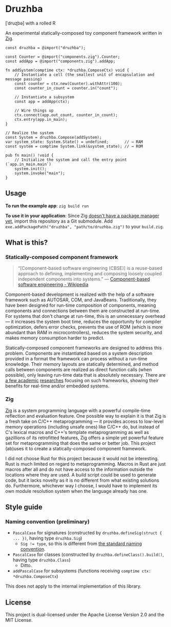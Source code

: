# Druzhba

[ˈdruʐbə] with a rolled R

An experimental statically-composed toy component framework written in [Zig].

[Zig]: https://github.com/ziglang/zig

```zig
const druzhba = @import("druzhba");

const Counter = @import("components.zig").Counter;
const addApp = @import("components.zig").addApp;

fn addSystem(comptime ctx: *druzhba.ComposeCtx) void {
    // Instantiate a cell (the smallest unit of encapsulation and message passing)
    const counter = ctx.new(Counter).withAttr(100);
    const counter_in_count = counter.in("count");

    // Instantiate a subsystem
    const app = addApp(ctx);

    // Wire things up
    ctx.connect(app.out_count, counter_in_count);
    ctx.entry(app.in_main);
}

// Realize the system
const System = druzhba.Compose(addSystem);
var system_state: System.State() = undefined;       // → RAM
const system = comptime System.link(&system_state); // → ROM

pub fn main() !void {
    // Initialize the system and call the entry point (`app.in_main.main`)
    system.init();
    system.invoke("main");
}
```

## Usage

**To run the example app**: `zig build run`

**To use it in your application**: Since Zig [doesn't have a package manager yet], import this repository as a Git submodule. Add `exe.addPackagePath("druzhba", "path/to/druzhba.zig")` to your `build.zig`.

[doesn't have a package manager yet]: https://github.com/ziglang/zig/issues/943

## What is this?

### Statically-composed component framework

> “[Component-based software engineering (CBSE)] is a reuse-based approach to defining, implementing and composing loosely coupled independent components into systems.” — [Component-based software engineering - Wikipedia](https://en.wikipedia.org/wiki/Component-based_software_engineering)

Component-based development is realized with the help of a software framework such as AUTOSAR, COM, and JavaBeans. Traditionally, they have been designed for run-time composition of components, meaning components and connections between them are constructed at run-time. For systems that don't change at run-time, this is an unnecessary overhead — it increases the system boot time, reduces the opportunity for compiler optimization, defers error checks, prevents the use of ROM (which is more abundant than RAM in microcontrollers), reduces the system security, and makes memory consumption harder to predict.

Statically-composed component frameworks are designed to address this problem. Components are instantiated based on a system description provided in a format the framework can process without a run-time knowledge. Their memory layouts are statically determined, and method calls between components are realized as direct function calls (when possible), only leaving run-time data that is absolutely necessary. There are [a few academic] [researches] focusing on such frameworks, showing their benefits for real-time and/or embedded systems.

[a few academic]: https://www.researchgate.net/publication/4141028_Static_composition_of_service-based_real-time_applications
[researches]: https://ieeexplore.ieee.org/abstract/document/4208825/

### Zig

[Zig] is a system programming language with a powerful compile-time reflection and evaluation feature. One possible way to explain it is that Zig is a fresh take on C/C++ metaprogramming — it provides access to low-level memory operations (including unsafe ones) like C/C++ do, but instead of C's lexical macros and C++'s template metaprogramming as well as gazillions of its retrofitted features, Zig offers a simple yet powerful feature set for metaprogramming that does the same or better job. This project (ab)uses it to create a statically-composed component framework.

[Zig]: https://ziglang.org

I did not choose Rust for this project because it would not be interesting. Rust is much limited on regard to metaprogramming. Macros in Rust are just macros after all and do not have access to the information outside the locations where they are used. A build script could be used to generate code, but it lacks novelty as it is no different from what existing solutions do. Furthermore, whichever way I choose, I would have to implement its own module resolution system when the language already has one.

## Style guide

### Naming convention (preliminary)

- `PascalCase` for signatures (constructed by `druzhba.defineSig(struct { ... })`, having type `druzhba.Sig`)
    - `Sig != type`, so this is different from [the standard naming convention](https://ziglang.org/documentation/master/).
- `PascalCase` for classes (constructed by `druzhba.defineClass().build()`, having type `druzhba.Class`)
    - Ditto.
- `addPascalCase` for subsystems (functions receiving `comptime ctx: *druzhba.ComposeCtx`)

This does not apply to the internal implementation of this library.

## License

This project is dual-licensed under the Apache License Version 2.0 and the MIT License.
